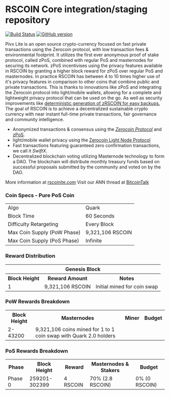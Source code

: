 RSCOIN Core integration/staging repository
=====================================

[![Build Status](https://travis-ci.org/RSCOIN-Project/RSCOIN.svg?branch=master)](https://travis-ci.org/RSCOIN-Project/RSCOIN) [![GitHub version](https://badge.fury.io/gh/RSCOIN-Project%2FPIVX.svg)](https://badge.fury.io/gh/RSCOIN-Project%2FPIVX)

Pivx Lite is an open source crypto-currency focused on fast private transactions using the Zerocoin protocol, with low transaction fees & environmental footprint.  It utilizes the first ever anonymous proof of stake protocol, called zPoS, combined with regular PoS and masternodes for securing its network. zPoS incentivises using the privacy features available in RSCOIN by granting a higher block reward for zPoS over regular PoS and masternodes. In practice RSCOIN has between 4 to 10 times higher use of it's privacy features in comparison to other coins that combine public and private transactions. This is thanks to innovations like zPoS and integrating the Zerocoin protocol into light/mobile wallets, allowing for a complete and lightweight privacy protocol that can be used on the go. As well as security improvements like [deterministic generation of zRSCOIN for easy backups.](https://www.reddit.com/r/rscoin/comments/8gbjf7/how_to_use_deterministic_zerocoin_generation/)
The goal of RSCOIN is to achieve a decentralized sustainable crypto currency with near instant full-time private transactions, fair governance and community intelligence.
- Anonymized transactions & consensus using the [_Zerocoin Protocol_](http://www.rscoins.io/zrscoin) and [zPoS](https://rscoins.io/zpos/).
- light/mobile wallet privacy using the [Zerocoin Light Node Protocol](https://rscoins.io/wp-content/uploads/2018/11/Zerocoin_Light_Node_Protocol.pdf)
- Fast transactions featuring guaranteed zero confirmation transactions, we call it _SwiftX_.
- Decentralized blockchain voting utilizing Masternode technology to form a DAO. The blockchain will distribute monthly treasury funds based on successful proposals submitted by the community and voted on by the DAO.

More information at [rscoinite.com](http://www.rscoinite.com) Visit our ANN thread at [BitcoinTalk](https://bitcointalk.org/index.php?topic=5222955.msg53767306#msg53767306)

### Coin Specs - Pure PoS Coin
<table>
<tr><td>Algo</td><td>Quark</td></tr>
<tr><td>Block Time</td><td>60 Seconds</td></tr>
<tr><td>Difficulty Retargeting</td><td>Every Block</td></tr>
<tr><td>Max Coin Supply (PoW Phase)</td><td>9,321,106 RSCOIN</td></tr>
<tr><td>Max Coin Supply (PoS Phase)</td><td>Infinite</td></tr>
</table>


### Reward Distribution

<table>
<th colspan=4>Genesis Block</th>
<tr><th>Block Height</th><th>Reward Amount</th><th>Notes</th></tr>
<tr><td>1</td><td>9,321,106 RSCOIN</td><td>Initial mined for coin swap </tr>
</table>

### PoW Rewards Breakdown

<table>
<th>Block Height</th><th>Masternodes</th><th>Miner</th><th>Budget</th>
<tr><td>2-43200</td><td>9,321,106 coins mined for 1 to 1 coin swap with Quark 2.0 holders
</table>

### PoS Rewards Breakdown

<table>
<th>Phase</th><th>Block Height</th><th>Reward</th><th>Masternodes & Stakers</th><th>Budget</th>
<tr><td>Phase 0</td><td>259201-302399</td><td>4 RSCOIN</td><td>70% (2.8 RSCOIN)</td><td>0% (0 RSCOIN)</td></tr>

